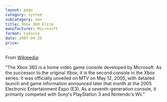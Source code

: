 ```yaml
---
layout: page
category: system
subcategory: own
title: Xbox 360 Elite
manufacturer: Microsoft
format: Console
date: 2007-04-29
price:
---
```


From [Wikipedia](https://en.wikipedia.org/wiki/Xbox_360):

"The Xbox 360 is a home video game console developed by Microsoft. As the successor to the original Xbox, it is the second console in the Xbox series. It was officially unveiled on MTV on May 12, 2005, with detailed launch and game information announced later that month at the 2005 Electronic Entertainment Expo (E3). As a seventh-generation console, it primarily competed with Sony's PlayStation 3 and Nintendo's Wii."

